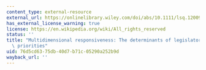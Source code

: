 ```yaml
---
content_type: external-resource
external_url: https://onlinelibrary.wiley.com/doi/abs/10.1111/lsq.12009
has_external_license_warning: true
license: https://en.wikipedia.org/wiki/All_rights_reserved
status: ''
title: "Multidimensional responsiveness: The determinants of legislators\u2019 representational\
  \ priorities"
uid: 76d5cd63-75db-40d7-b71c-05290a252b9d
wayback_url: ''
---
```

